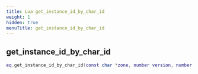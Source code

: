 ```yaml
---
title: Lua get_instance_id_by_char_id
weight: 1
hidden: true
menuTitle: get_instance_id_by_char_id
---
```

## get_instance_id_by_char_id
```lua
eq.get_instance_id_by_char_id(const char *zone, number version, number char_id) -- int
```